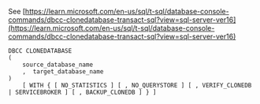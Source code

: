See [https://learn.microsoft.com/en-us/sql/t-sql/database-console-commands/dbcc-clonedatabase-transact-sql?view=sql-server-ver16](https://learn.microsoft.com/en-us/sql/t-sql/database-console-commands/dbcc-clonedatabase-transact-sql?view=sql-server-ver16)
```
DBCC CLONEDATABASE
(
    source_database_name
    ,  target_database_name
)
    [ WITH { [ NO_STATISTICS ] [ , NO_QUERYSTORE ] [ , VERIFY_CLONEDB | SERVICEBROKER ] [ , BACKUP_CLONEDB ] } ]
```
